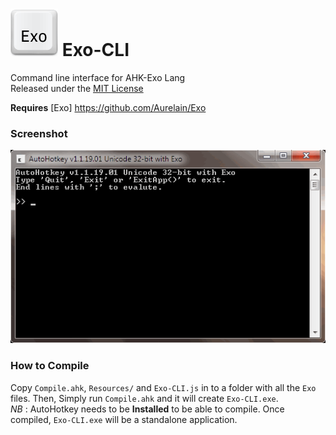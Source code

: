 # ![*](Resources/logo.png) Exo-CLI

Command line interface for AHK-Exo Lang  
Released under the [MIT License](http://opensource.org/licenses/MIT)  
  
**Requires** [Exo] https://github.com/Aurelain/Exo  
  
### Screenshot
![screenshot](Resources/screenshot.gif "screenshot")
  
### How to Compile
Copy `Compile.ahk`, `Resources/` and `Exo-CLI.js` in to a folder with all the `Exo` files. Then, Simply run `Compile.ahk` and it will create `Exo-CLI.exe`.  
_NB_ : AutoHotkey needs to be **Installed** to be able to compile. Once compiled, `Exo-CLI.exe` will be a standalone application.
